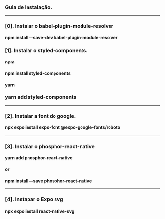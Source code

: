 ### Guia de Instalação.

---

### [0]. Instalar o babel-plugin-module-resolver

#### npm install --save-dev babel-plugin-module-resolver

### [1]. Instalar o styled-components.

#### npm

#### npm install styled-components

#### yarn

### yarn add styled-components

---

### [2]. Instalar a font do google.

#### npx expo install expo-font @expo-google-fonts/roboto

---

### [3]. Instalar o phosphor-react-native

#### yarn add phosphor-react-native

#### or

#### npm install --save phosphor-react-native

---

### [4]. Instapar o Expo svg

#### npx expo install react-native-svg
